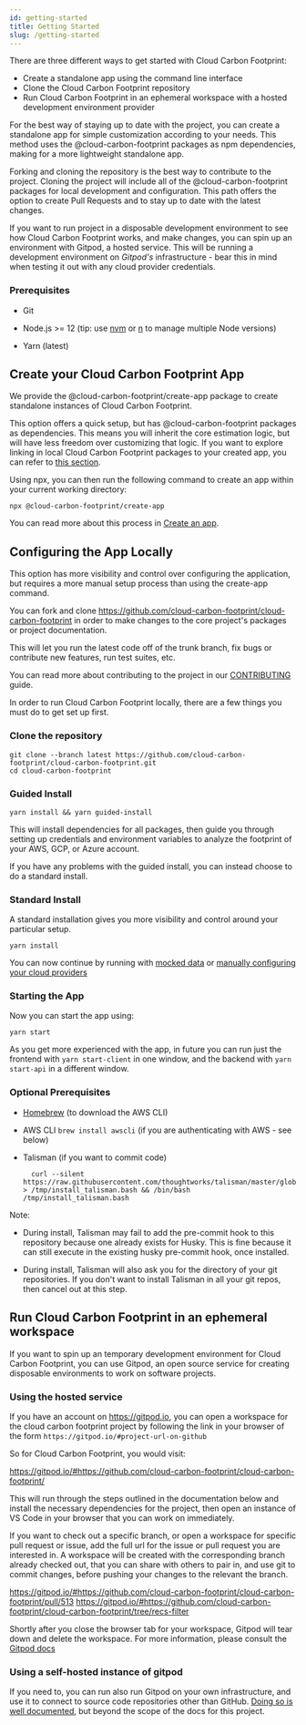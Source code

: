 ```yaml
---
id: getting-started
title: Getting Started
slug: /getting-started
---
```


There are three different ways to get started with Cloud Carbon Footprint:

- Create a standalone app using the command line interface
- Clone the Cloud Carbon Footprint repository
- Run Cloud Carbon Footprint in an ephemeral workspace with a hosted development environment provider

For the best way of staying up to date with the project, you can create a standalone app for simple customization according to your needs. This method uses the @cloud-carbon-footprint packages as npm dependencies, making for a more lightweight standalone app.

Forking and cloning the repository is the best way to contribute to the project. Cloning the project will include all of the @cloud-carbon-footprint packages for local development and configuration. This path offers the option to create Pull Requests and to stay up to date with the latest changes.

If you want to run project in a disposable development environment to see how Cloud Carbon Footprint works, and make changes, you can spin up an environment with Gitpod, a hosted service. This will be running a development environment on _Gitpod's_ infrastructure - bear this in mind when testing it out with any cloud provider credentials.

### Prerequisites

- Git

- Node.js >= 12 (tip: use [nvm](https://github.com/nvm-sh/nvm) or [n](https://github.com/tj/n) to manage multiple Node versions)

- Yarn (latest)

## Create your Cloud Carbon Footprint App

We provide the @cloud-carbon-footprint/create-app package to create standalone instances of Cloud Carbon Footprint.

This option offers a quick setup, but has @cloud-carbon-footprint packages as dependencies. This means you will inherit the core estimation logic, but will have less freedom over customizing that logic. If you want to explore linking in local Cloud Carbon Footprint packages to your created app, you can refer to [this section](./CreateApp.md#linking-in-local-cloud-carbon-footprint-packages).

Using npx, you can then run the following command to create an app within your current working directory:

```
npx @cloud-carbon-footprint/create-app
```

You can read more about this process in [Create an app](./CreateApp.md).

## Configuring the App Locally

This option has more visibility and control over configuring the application, but requires a more manual setup process than using the create-app command.

You can fork and clone https://github.com/cloud-carbon-footprint/cloud-carbon-footprint in order to make changes to the core project's packages or project documentation.

This will let you run the latest code off of the trunk branch, fix bugs or contribute new features, run test suites, etc.

You can read more about contributing to the project in our [CONTRIBUTING](https://github.com/cloud-carbon-footprint/cloud-carbon-footprint/blob/trunk/CONTRIBUTING.md) guide.

In order to run Cloud Carbon Footprint locally, there are a few things you must do to get set up first.

### Clone the repository

```
git clone --branch latest https://github.com/cloud-carbon-footprint/cloud-carbon-footprint.git
cd cloud-carbon-footprint
```

### Guided Install

```
yarn install && yarn guided-install
```

This will install dependencies for all packages, then guide you through setting up credentials and environment variables to analyze the footprint of your AWS, GCP, or Azure account.

If you have any problems with the guided install, you can instead choose to do a standard install.

### Standard Install

A standard installation gives you more visibility and control around your particular setup.

```
yarn install
```

You can now continue by running with [mocked data](./RunWithMockedData.md) or [manually configuring your cloud providers](./AWS.md)

### Starting the App

Now you can start the app using:

```
yarn start
```

As you get more experienced with the app, in future you can run just the frontend with `yarn start-client` in one window, and the backend with `yarn start-api` in a different window.

### Optional Prerequisites

- [Homebrew](https://brew.sh/) (to download the AWS CLI)

- AWS CLI `brew install awscli` (if you are authenticating with AWS - see below)

- Talisman (if you want to commit code)

        curl --silent https://raw.githubusercontent.com/thoughtworks/talisman/master/global_install_scripts/install.bash > /tmp/install_talisman.bash && /bin/bash /tmp/install_talisman.bash

Note:

- During install, Talisman may fail to add the pre-commit hook to this repository because one already exists for Husky. This is fine because it can still execute in the existing husky pre-commit hook, once installed.

- During install, Talisman will also ask you for the directory of your git repositories. If you don't want to install Talisman in all your git repos, then cancel out at this step.


## Run Cloud Carbon Footprint in an ephemeral workspace

If you want to spin up an temporary development environment for Cloud Carbon Footprint, you can use Gitpod, an open source service for creating disposable environments to work on software projects.

### Using the hosted service

If you have an account on https://gitpod.io, you can open a workspace for the cloud carbon footprint project by following the link in your browser of the form `https://gitpod.io/#project-url-on-github`

So for Cloud Carbon Footprint, you would visit:

https://gitpod.io/#https://github.com/cloud-carbon-footprint/cloud-carbon-footprint/

This will run through the steps outlined in the documentation below and install the necessary dependencies for the project, then open an instance of VS Code in your browser that you can work on immediately.

If you want to check out a specific branch, or open a workspace for specific pull request or issue, add the full url for the issue or pull request you are interested in. A workspace will be created with the corresponding branch already checked out, that you can share with others to pair in, and use git to commit changes, before pushing your changes to the relevant the branch. 

https://gitpod.io/#https://github.com/cloud-carbon-footprint/cloud-carbon-footprint/pull/513
https://gitpod.io/#https://github.com/cloud-carbon-footprint/cloud-carbon-footprint/tree/recs-filter

Shortly after you close the browser tab for your workspace, Gitpod will tear down and delete the workspace. For more information, please consult the [Gitpod docs](https://www.gitpod.io/docs/)

### Using a self-hosted instance of gitpod

If you need to, you can run also run Gitpod on your own infrastructure, and use it to connect to source code repositories other than GitHub. [Doing so is well documented](https://www.gitpod.io/docs/self-hosted/latest), but beyond the scope of the docs for this project.

